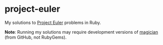 project-euler
=============

My solutions to [Project Euler](http://projecteuler.net/problems) problems in Ruby.

__Note__: Running my solutions may require development versions of
[magician](https://github.com/thenickperson/magician) (from GitHub, not RubyGems).
